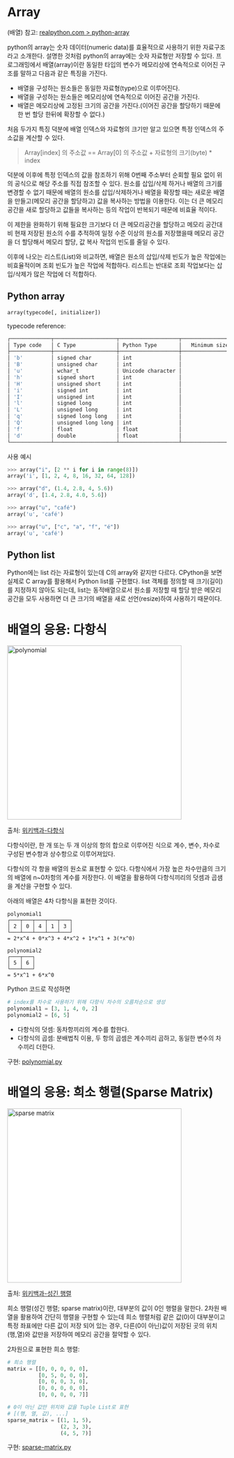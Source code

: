 # Array
(배열)
참고: [realpython.com > python-array](https://realpython.com/python-array)

  python의 array는 숫자 데이터(numeric data)를 효율적으로 사용하기 위한 자료구조라고 소개한다. 설명한 것처럼 python의 array에는 숫자 자료형만 저장할 수 있다.
  프로그래밍에서 배열(array)이란 동일한 타입의 변수가 메모리상에 연속적으로 이어진 구조를 말하고 다음과 같은 특징을 가진다.
 - 배열을 구성하는 원소들은 동일한 자료형(type)으로 이루어진다.
 - 배열을 구성하는 원소들은 메모리상에 연속적으로 이어진 공간을 가진다.
 - 배열은 메모리상에 고정된 크기의 공간을 가진다.(이어진 공간을 할당하기 때문에 한 번 할당 한뒤에 확장할 수 없다.)

  처음 두가지 특징 덕분에 배열 인덱스와 자료형의 크기만 알고 있으면 특정 인덱스의 주소값을 계산할 수 있다.

  > Array[index] 의 주소값 == Array[0] 의 주소값 + 자료형의 크기(byte) * index

  덕분에 이후에 특정 인덱스의 값을 참조하기 위해 0번째 주소부터 순회할 필요 없이 위의 공식으로 해당 주소를 직접 참조할 수 있다. 원소를 삽입/삭제 하거나 배열의 크기를 변경할 수 없기 때문에 배열의 원소를 삽입/삭제하거나 배열을 확장할 때는 새로운 배열을 만들고(메모리 공간을 할당하고) 값을 복사하는 방법을 이용한다. 이는 더 큰 메모리 공간을 새로 할당하고 값들을 복사하는 등의 작업이 반복되기 때문에 비효율 적이다.

  이 제한을 완화하기 위해 필요한 크기보다 더 큰 메모리공간을 할당하고 메모리 공간대비 현재 저장된 원소의 수를 추적하여 일정 수준 이상의 원소를 저장했을때 메모리 공간을 더 할당해서 메모리 할당, 값 복사 작업의 빈도를 줄일 수 있다.

  이후에 나오는 리스트(List)와 비교하면, 배열은 원소의 삽입/삭제 빈도가 높은 작업에는 비효율적이며 조회 빈도가 높은 작업에 적합하다. 리스트는 반대로 조회 작업보다는 삽입/삭제가 많은 작업에 더 적합하다.

## Python array

```python
array(typecode[, initializer])
```

typecode reference:

```bash
┌─────────────┬────────────────────┬───────────────────┬─────────────────────────┐
│ Type code   │ C Type             │ Python Type       │   Minimum size in bytes │
├─────────────┼────────────────────┼───────────────────┼─────────────────────────┤
│ 'b'         │ signed char        │ int               │                       1 │
│ 'B'         │ unsigned char      │ int               │                       1 │
│ 'u'         │ wchar_t            │ Unicode character │                       2 │
│ 'h'         │ signed short       │ int               │                       2 │
│ 'H'         │ unsigned short     │ int               │                       2 │
│ 'i'         │ signed int         │ int               │                       2 │
│ 'I'         │ unsigned int       │ int               │                       2 │
│ 'l'         │ signed long        │ int               │                       4 │
│ 'L'         │ unsigned long      │ int               │                       4 │
│ 'q'         │ signed long long   │ int               │                       8 │
│ 'Q'         │ unsigned long long │ int               │                       8 │
│ 'f'         │ float              │ float             │                       4 │
│ 'd'         │ double             │ float             │                       8 │
└─────────────┴────────────────────┴───────────────────┴─────────────────────────┘
```

사용 예시
```python
>>> array("i", [2 ** i for i in range(8)])
array('i', [1, 2, 4, 8, 16, 32, 64, 128])

>>> array("d", (1.4, 2.8, 4, 5.6))
array('d', [1.4, 2.8, 4.0, 5.6])

>>> array("u", "café")
array('u', 'café')

>>> array("u", ["c", "a", "f", "é"])
array('u', 'café')
```

## Python list

  Python에는 list 라는 자료형이 있는데 C의 array와 같지만 다르다. CPython을 보면 실제로 C array를 활용해서 Python list를 구현했다. list 객체를 정의할 때 크기(길이)를 지정하지 않아도 되는데, list는 동적배열으로서 원소를 저장할 때 할당 받은 메모리 공간을 모두 사용하면 더 큰 크기의 배열을 새로 선언(resize)하여 사용하기 때문이다.

# 배열의 응용: 다항식

<img src="https://upload.wikimedia.org/wikipedia/commons/b/b1/Terms-coefficient-ko.svg" style="background-color: white; width: 400px;" title="polynomial"/>

출처: [위키백과-다항식](https://ko.wikipedia.org/wiki/%EB%8B%A4%ED%95%AD%EC%8B%9D)

다항식이란, 한 개 또는 두 개 이상의 항의 합으로 이루어진 식으로 계수, 변수, 차수로 구성된 변수항과 상수항으로 이루어져있다.

다항식의 각 항을 배열의 원소로 표현할 수 있다. 다항식에서 가장 높은 차수만큼의 크기의 배열에 n~0차항의 계수를 저장한다. 이 배열을 활용하여 다항식끼리의 덧셈과 곱샘을 계산을 구현할 수 있다.

아래의 배열은 4차 다항식을 표현한 것이다.
```
polynomial1
┌───┬───┬───┬───┬───┐
│ 2 │ 0 │ 4 │ 1 │ 3 │
└───┴───┴───┴───┴───┘
= 2*x^4 + 0*x^3 + 4*x^2 + 1*x^1 + 3(*x^0) 

polynomial2
┌───┬───┐
│ 5 │ 6 │
└───┴───┘
= 5*x^1 + 6*x^0
```

Python 코드로 작성하면
```python
# index를 차수로 사용하기 위해 다항식 차수의 오름차순으로 생성
polynomial1 = [3, 1, 4, 0, 2]
polynomial2 = [6, 5]
```

- 다항식의 덧셈: 동차항끼리의 계수를 합한다.
- 다항식의 곱셈: 분배법칙 이용, 두 항의 곱셈은 계수끼리 곱하고, 동일한 변수의 차수끼리 더한다.

구현: [polynomial.py](https://github.com/pacho-h/data-structure-in-python/blob/main/1-Array/polynomial.py)

# 배열의 응용: 희소 행렬(Sparse Matrix)

<img src="https://wikimedia.org/api/rest_v1/media/math/render/svg/dbbd270e3e174daa36d9c2460211fe6f8569c0e6" style="background-color: white; width: 400px;" title="sparse matrix"/>

출처: [위키백과-성긴 행렬](https://ko.wikipedia.org/wiki/%EC%84%B1%EA%B8%B4_%ED%96%89%EB%A0%AC)

희소 행렬(성긴 행렬; sparse matrix)이란, 대부분의 값이 0인 행렬을 말한다.
2차원 배열을 활용하여 간단히 행렬을 구현할 수 있는데 희소 행렬처럼 같은 값(0)이 대부분이고 특정 좌표에만 다른 값이 저장 되어 있는 경우, 다른(0이 아닌)값이 저장된 곳의 위치(행,열)와 값만을 저장하여 메모리 공간을 절약할 수 있다.

2차원으로 표현한 희소 행렬:

```python
# 희소 행렬
matrix = [[0, 0, 0, 0, 0],
          [0, 5, 0, 0, 0],
          [0, 0, 0, 3, 0],
          [0, 0, 0, 0, 0],
          [0, 0, 0, 0, 7]]

# 0이 아닌 값만 위치와 값을 Tuple List로 표현
# [(행, 열, 값), ...]
sparse_matrix = [(1, 1, 5),
                 (2, 3, 3),
                 (4, 5, 7)]
```

구현: [sparse-matrix.py](https://github.com/pacho-h/data-structure-in-python/blob/main/1-Array/sparse-matrix.py)

